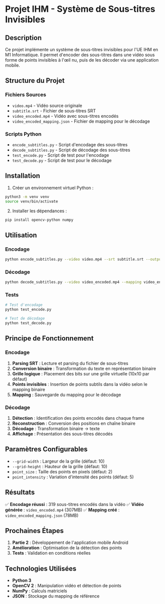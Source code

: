 # Projet IHM - Système de Sous-titres Invisibles

## Description
Ce projet implémente un système de sous-titres invisibles pour l'UE IHM en M1 Informatique. Il permet d'encoder des sous-titres dans une vidéo sous forme de points invisibles à l'œil nu, puis de les décoder via une application mobile.

## Structure du Projet

### Fichiers Sources
- `video.mp4` - Vidéo source originale
- `subtitle.srt` - Fichier de sous-titres SRT
- `video_encoded.mp4` - Vidéo avec sous-titres encodés
- `video_encoded_mapping.json` - Fichier de mapping pour le décodage

### Scripts Python
- `encode_subtitles.py` - Script d'encodage des sous-titres
- `decode_subtitles.py` - Script de décodage des sous-titres
- `test_encode.py` - Script de test pour l'encodage
- `test_decode.py` - Script de test pour le décodage

## Installation

1. Créer un environnement virtuel Python :
```bash
python3 -m venv venv
source venv/bin/activate
```

2. Installer les dépendances :
```bash
pip install opencv-python numpy
```

## Utilisation

### Encodage
```bash
python encode_subtitles.py --video video.mp4 --srt subtitle.srt --output video_encoded.mp4
```

### Décodage
```bash
python decode_subtitles.py --video video_encoded.mp4 --mapping video_encoded_mapping.json --output decoded_subtitles.txt
```

### Tests
```bash
# Test d'encodage
python test_encode.py

# Test de décodage
python test_decode.py
```

## Principe de Fonctionnement

### Encodage
1. **Parsing SRT** : Lecture et parsing du fichier de sous-titres
2. **Conversion binaire** : Transformation du texte en représentation binaire
3. **Grille logique** : Placement des bits sur une grille virtuelle (10x10 par défaut)
4. **Points invisibles** : Insertion de points subtils dans la vidéo selon le mapping binaire
5. **Mapping** : Sauvegarde du mapping pour le décodage

### Décodage
1. **Détection** : Identification des points encodés dans chaque frame
2. **Reconstruction** : Conversion des positions en chaîne binaire
3. **Décodage** : Transformation binaire → texte
4. **Affichage** : Présentation des sous-titres décodés

## Paramètres Configurables

- `--grid-width` : Largeur de la grille (défaut: 10)
- `--grid-height` : Hauteur de la grille (défaut: 10)
- `point_size` : Taille des points en pixels (défaut: 2)
- `point_intensity` : Variation d'intensité des points (défaut: 5)

## Résultats

✅ **Encodage réussi** : 319 sous-titres encodés dans la vidéo
✅ **Vidéo générée** : `video_encoded.mp4` (307MB)
✅ **Mapping créé** : `video_encoded_mapping.json` (78MB)

## Prochaines Étapes

1. **Partie 2** : Développement de l'application mobile Android
2. **Amélioration** : Optimisation de la détection des points
3. **Tests** : Validation en conditions réelles

## Technologies Utilisées

- **Python 3**
- **OpenCV 2** : Manipulation vidéo et détection de points
- **NumPy** : Calculs matriciels
- **JSON** : Stockage du mapping de référence
